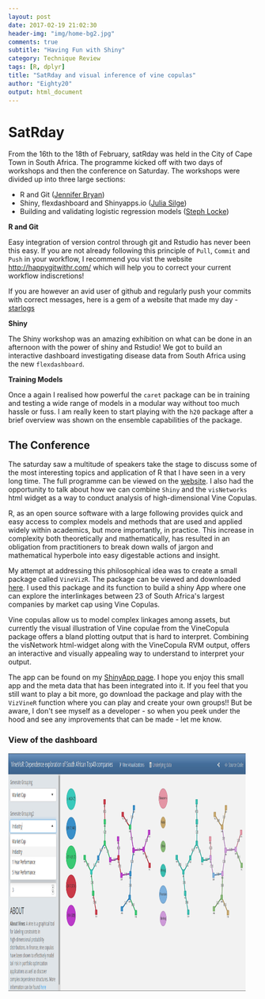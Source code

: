```yaml
---
layout: post
date: 2017-02-19 21:02:30
header-img: "img/home-bg2.jpg"
comments: true
subtitle: "Having Fun with Shiny"
category: Technique Review
tags: [R, dplyr]
title: "SatRday and visual inference of vine copulas"
author: "Eighty20"
output: html_document
---
```




# SatRday

From the 16th to the 18th of February, satRday was held in the City of Cape Town in South Africa. The programme kicked off with two days of workshops and then the conference on Saturday. The workshops were divided up into three large sections:

* R and Git ([Jennifer Bryan](https://github.com/jennybc))
* Shiny, flexdashboard and Shinyapps.io ([Julia Silge](http://juliasilge.com/))
* Building and validating logistic regression models ([Steph Locke](https://itsalocke.com/))

__R and Git__

Easy integration of version control through git and Rstudio has never been this easy. If you are not already following this principle of `Pull`, `Commit` and `Push` in your workflow, I recommend you vist the website http://happygitwithr.com/ which will help you to correct your current workflow indiscretions!

If you are however an avid user of github and regularly push your commits with correct messages, here is a gem of a website that made my day - [starlogs](http://starlogs.net/)

__Shiny__

The Shiny workshop was an amazing exhibition on what can be done in an afternoon with the power of shiny and Rstudio! We got to build an interactive dashboard investigating disease data from South Africa using the new `flexdashboard`. 

__Training Models__

Once a again I realised how powerful the `caret` package can be in training and testing a wide range of models in a modular way without too much hassle or fuss. I am really keen to start playing with the `h20` package after a brief overview was shown on the ensemble capabilities of the package.

## The Conference 

The saturday saw a multitude of speakers take the stage to discuss some of the most interesting topics and application of R that I have seen in a very long time. The full programme can be viewed on the [website](http://capetown2017.satrdays.org/#programme). I also had the opportunity to talk about how we can combine `Shiny` and the `visNetworks` html widget as a way to conduct analysis of high-dimensional Vine Copulas.

R, as an open source software with a large following provides quick and easy access to complex models and methods that are used and applied widely within academics, but more importantly, in practice. This increase in complexity both theoretically and mathematically, has resulted in an obligation from practitioners to break down walls of jargon and mathematical hyperbole into easy digestable actions and insight.

My attempt at addressing this philosophical idea was to create a small package called `VineVizR`. The package can be viewed and downloaded [here](https://github.com/HanjoStudy/VineVizR). I used this package and its function to build a shiny App where one can explore the interlinkages between 23 of South Africa's largest companies by market cap using Vine Copulas. 

Vine copulas allow us to model complex linkages among assets, but currently the visual illustration of Vine copulae from the VineCopula package offers a bland plotting output that is hard to interpret. Combining the visNetwork html-widget along with the VineCopula RVM output, offers an interactive and visually appealing way to understand to interpret your output.

The app can be found on my [ShinyApp page](https://hanjo.shinyapps.io/VineVizR/). I hope you enjoy this small app and the meta data that has been integrated into it. If you feel that you still want to play a bit more, go download the package and play with the `VizVineR` function where you can play and create your own groups!! But be aware, I don't see myself as a developer - so when you peek under the hood and see any improvements that can be made - let me know.

### View of the dashboard
<a><img src="/figures/vineVizR/dashboard.png" align="middle" height="480" width="480" ></a>



